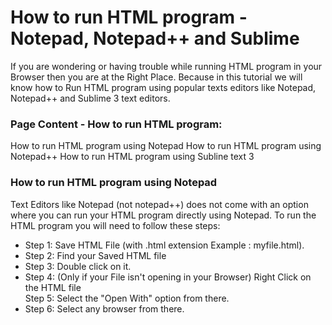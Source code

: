 <h1>How to run HTML program - Notepad, Notepad++ and Sublime</h1>
If you are wondering or having trouble while running HTML program in your Browser then you are at the Right Place. Because in this tutorial we will know how to Run HTML program using popular texts editors like Notepad, Notepad++ and Sublime 3 text editors.

<h3>Page Content - How to run HTML program:</h3>
How to run HTML program using Notepad
How to run HTML program using Notepad++
How to run HTML program using Subline text 3

<h3>How to run HTML program using Notepad</h3>
Text Editors like Notepad (not notepad++) does not come with an option where you can run your HTML program directly using Notepad. To run the HTML program you will need to follow these steps: 
<ul><li>Step 1: Save HTML File (with .html extension Example : myfile.html).</li>
<li>Step 2: Find your Saved HTML file</li>
<li>Step 3: Double click on it.</li>
<li>Step 4: (Only if your File isn't opening in your Browser) Right Click on the HTML file</li
<li>Step 5: Select the "Open With" option from there.</li>
<li>Step 6: Select any browser from there.</li></ul>
